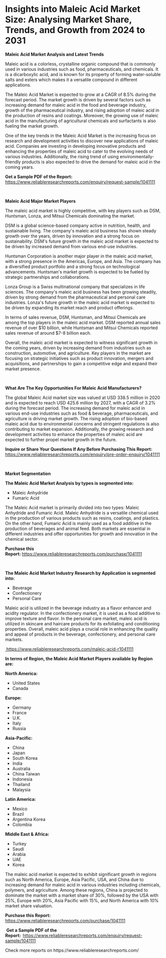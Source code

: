 <p><h1>Insights into Maleic Acid Market Size: Analysing Market Share, Trends, and Growth from 2024 to 2031</h1></p><p><strong>Maleic Acid Market Analysis and Latest Trends</strong></p>
<p><p>Maleic acid is a colorless, crystalline organic compound that is commonly used in various industries such as food, pharmaceuticals, and chemicals. It is a dicarboxylic acid, and is known for its property of forming water-soluble salts and esters which makes it a versatile compound in different applications.</p><p>The Maleic Acid Market is expected to grow at a CAGR of 8.5% during the forecast period. The market growth is driven by several factors such as increasing demand for maleic acid in the food and beverage industry, growth of the pharmaceutical industry, and rising adoption of maleic acid in the production of resins and coatings. Moreover, the growing use of maleic acid in the manufacturing of agricultural chemicals and surfactants is also fueling the market growth.</p><p>One of the key trends in the Maleic Acid Market is the increasing focus on research and development activities to discover new applications of maleic acid. Companies are investing in developing innovative products and enhancing the properties of maleic acid to cater to the evolving needs of various industries. Additionally, the rising trend of using environmentally-friendly products is also expected to drive the demand for maleic acid in the coming years.</p></p>
<p><strong>Get a Sample PDF of the Report:&nbsp;</strong> <a href="https://www.reliableresearchreports.com/enquiry/request-sample/1041111">https://www.reliableresearchreports.com/enquiry/request-sample/1041111</a></p>
<p>&nbsp;</p>
<p><strong>Maleic Acid Major Market Players</strong></p>
<p><p>The maleic acid market is highly competitive, with key players such as DSM, Huntsman, Lonza, and Mitsui Chemicals dominating the market. </p><p>DSM is a global science-based company active in nutrition, health, and sustainable living. The company's maleic acid business has shown steady growth over the years, driven by innovation and a strong focus on sustainability. DSM's future growth in the maleic acid market is expected to be driven by increased demand from various end-use industries.</p><p>Huntsman Corporation is another major player in the maleic acid market, with a strong presence in the Americas, Europe, and Asia. The company has a diversified product portfolio and a strong focus on technological advancements. Huntsman's market growth is expected to be fueled by strategic partnerships and collaborations.</p><p>Lonza Group is a Swiss multinational company that specializes in life sciences. The company's maleic acid business has been growing steadily, driven by strong demand from the pharmaceutical and personal care industries. Lonza's future growth in the maleic acid market is expected to be driven by expanding its market reach and product offerings.</p><p>In terms of sales revenue, DSM, Huntsman, and Mitsui Chemicals are among the top players in the maleic acid market. DSM reported annual sales revenue of over $10 billion, while Huntsman and Mitsui Chemicals reported sales revenue of around $7-8 billion each.</p><p>Overall, the maleic acid market is expected to witness significant growth in the coming years, driven by increasing demand from industries such as construction, automotive, and agriculture. Key players in the market are focusing on strategic initiatives such as product innovation, mergers and acquisitions, and partnerships to gain a competitive edge and expand their market presence.</p></p>
<p>&nbsp;</p>
<p><strong>What Are The Key Opportunities For Maleic Acid Manufacturers?</strong></p>
<p><p>The global Maleic Acid market size was valued at USD 338.5 million in 2020 and is expected to reach USD 425.6 million by 2027, with a CAGR of 3.2% during the forecast period. The increasing demand for maleic acid in various end-use industries such as food & beverage, pharmaceuticals, and agriculture is driving market growth. The rising adoption of bio-based maleic acid due to environmental concerns and stringent regulations is also contributing to market expansion. Additionally, the growing research and development activities to enhance the properties of maleic acid are expected to further propel market growth in the future.</p></p>
<p><strong>Inquire or Share Your Questions If Any Before Purchasing This Report:</strong> <a href="https://www.reliableresearchreports.com/enquiry/pre-order-enquiry/1041111">https://www.reliableresearchreports.com/enquiry/pre-order-enquiry/1041111</a></p>
<p>&nbsp;</p>
<p><strong>Market Segmentation</strong></p>
<p><strong>The Maleic Acid Market Analysis by types is segmented into:</strong></p>
<p><ul><li>Maleic Anhydride</li><li>Fumaric Acid</li></ul></p>
<p><p>The Maleic Acid market is primarily divided into two types: Maleic Anhydride and Fumaric Acid. Maleic Anhydride is a versatile chemical used in the production of various products such as resins, coatings, and plastics. On the other hand, Fumaric Acid is mainly used as a food additive in the production of beverages and animal feed. Both markets are essential in different industries and offer opportunities for growth and innovation in the chemical sector.</p></p>
<p><strong>Purchase this Report:&nbsp;</strong><a href="https://www.reliableresearchreports.com/purchase/1041111">https://www.reliableresearchreports.com/purchase/1041111</a></p>
<p>&nbsp;</p>
<p><strong>The Maleic Acid Market Industry Research by Application is segmented into:</strong></p>
<p><ul><li>Beverage</li><li>Confectionery</li><li>Personal Care</li></ul></p>
<p><p>Maleic acid is utilized in the beverage industry as a flavor enhancer and acidity regulator. In the confectionery market, it is used as a food additive to improve texture and flavor. In the personal care market, maleic acid is utilized in skincare and haircare products for its exfoliating and conditioning properties. Overall, maleic acid plays a crucial role in enhancing the quality and appeal of products in the beverage, confectionery, and personal care markets.</p></p>
<p><a href="https://www.reliableresearchreports.com/maleic-acid-r1041111">&nbsp;https://www.reliableresearchreports.com/maleic-acid-r1041111</a></p>
<p><strong>In terms of Region, the Maleic Acid Market Players available by Region are:</strong></p>
<p>
    <p> <strong> North America: </strong>
        <ul>
            <li>United States</li>
            <li>Canada</li>
        </ul>
        </p> 
    <p> <strong> Europe: </strong>
        <ul>
            <li>Germany</li>
            <li>France</li>
            <li>U.K.</li>
            <li>Italy</li>
            <li>Russia</li>
        </ul>
        </p> 
    <p> <strong> Asia-Pacific: </strong>
        <ul>
            <li>China</li>
            <li>Japan</li>
            <li>South Korea</li>
            <li>India</li>
            <li>Australia</li>
            <li>China Taiwan</li>
            <li>Indonesia</li>
            <li>Thailand</li>
            <li>Malaysia</li>
        </ul>
        </p> 
    <p> <strong> Latin America: </strong>
        <ul>
            <li>Mexico</li>
            <li>Brazil</li>
            <li>Argentina Korea</li>
            <li>Colombia</li>
        </ul>
        </p> 
    <p> <strong> Middle East & Africa: </strong>
        <ul>
            <li>Turkey</li>
            <li>Saudi</li>
            <li>Arabia</li>
            <li>UAE</li>
            <li>Korea</li>
        </ul>
    </p>
    </p>
<p><p>The maleic acid market is expected to exhibit significant growth in regions such as North America, Europe, Asia Pacific, USA, and China due to increasing demand for maleic acid in various industries including chemicals, polymers, and agriculture. Among these regions, China is projected to dominate the market with a market share of 30%, followed by the USA with 25%, Europe with 20%, Asia Pacific with 15%, and North America with 10% market share valuation.</p></p>
<p><strong>Purchase this Report: </strong><a href="https://www.reliableresearchreports.com/purchase/1041111">https://www.reliableresearchreports.com/purchase/1041111</a></p>
<p>&nbsp;<strong>Get a Sample PDF of the Report:&nbsp;&nbsp;</strong><a href="https://www.reliableresearchreports.com/enquiry/request-sample/1041111">https://www.reliableresearchreports.com/enquiry/request-sample/1041111</a></p>
<p><strong></strong></p>
<p>Check more reports on https://www.reliableresearchreports.com/</p>